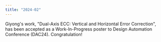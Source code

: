 ```yaml
---
title: "2024-02"
---
```


Giyong's work, "Dual-Axis ECC: Vertical and Horizontal Error Correction", has been accepted as a Work-In-Progress poster to Design Automation Conference (DAC24). Congratulation!
